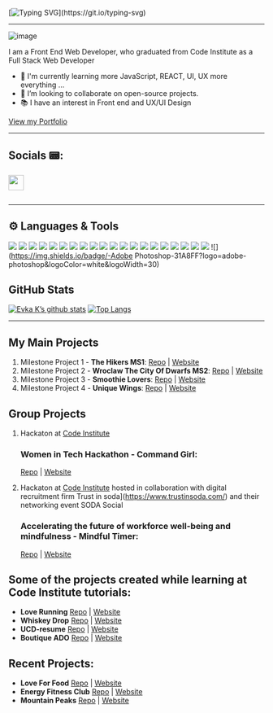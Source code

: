 [![Typing SVG](https://readme-typing-svg.demolab.com?font=Fira+Code&weight=600&size=27&duration=3000&pause=1000&color=0F574F&center=true&vCenter=true&random=false&width=1000&height=160&lines=Hi!+I'm+Eva%F0%9F%91%8B+;Welcome+to+my+GitHub+Page!)](https://git.io/typing-svg)

---



![image](https://res.cloudinary.com/dfskzu7ui/image/upload/v1645274778/unique-wings/git-avatar2_wfh2d5.jpg)

I am a Front End Web Developer, who graduated from Code Institute as a  Full Stack Web Developer 
- 🌱 I'm currently learning more JavaScript, REACT, UI, UX more everything ...
- 👯  I’m looking to collaborate on open-source projects.
- 📚 I have an interest in Front end and UX/UI Design

[View my Portfolio](https://evakukla.com/)

---
## Socials 📟:
<code><a href="https://www.linkedin.com/in/ewa-kukla-8b8504147/"><img height="30" src="https://img.shields.io/badge/LinkedIn-0077B5?style=for-the-badge&logo=linkedin&logoColor=white"> </a> </code>

	
---

## ⚙️ Languages & Tools

![](https://img.shields.io/badge/Code-HTML-informational?style=plastic&logo=html5&color=E34F26) 
![](https://img.shields.io/badge/Code-JavaScript-informational?style=plastic&logo=javascript&color=F7DF1E) 
![](https://img.shields.io/badge/Style-css3-informational?style=plastic&logo=css3&color=1572B6) 
![](https://img.shields.io/badge/Code-Python-informational?style=plastic&logo=python&color=3776AB)
![](https://img.shields.io/badge/Code-React-informational?style=plastic&logo=react&color=61DAFB) 
![](https://img.shields.io/badge/-Bootstrap-7952B3?logo=bootstrap&logoColor=white&logoWidth=10&style=plastic)
![](https://img.shields.io/badge/-Materialize-ee6e73?logoColor=white&logoWidth=10&style=plastic)
![](https://img.shields.io/badge/-Flask-000000?logo=flask&logoColor=white&logoWidth=10&style=plastic)
![](https://img.shields.io/badge/-Jinja-B41717?logo=jinja&logoColor=white&logoWidth=10&style=plastic)
![](https://img.shields.io/badge/-Django-092E20?logo=django&logoColor=white&logoWidth=10&style=plastic)
![](https://img.shields.io/badge/-Stripe-008CDD?logo=stripe&logoColor=white&logoWidth=10&style=plastic)
![](https://img.shields.io/badge/-MongoDB-47A248?logo=mongodb&logoColor=white&logoWidth=30)
![](https://img.shields.io/badge/-PostgreSQL-4169E1?logo=postgresql&logoColor=white&logoWidth=30)
![](https://img.shields.io/badge/-Git-F05032?logo=git&logoColor=white&logoWidth=30)
![](https://img.shields.io/badge/-GitHub-181717?logo=github&logoColor=white&logoWidth=30)
![](https://img.shields.io/badge/-Gitpod-FFAE33?logo=gitpod&logoColor=white&logoWidth=30)
![](https://img.shields.io/badge/-Replit-667881?logo=replit&logoColor=white&logoWidth=30)
![](https://img.shields.io/badge/-Figma-F24E1E?logo=figma&logoColor=white&logoWidth=30)
![](https://img.shields.io/badge/-Balsamiq-ffffff?logoColor=black&logoWidth=30)
![](https://img.shields.io/badge/Adobe%20XD-470137?logo=Adobe%20XD&logoColor=#FF61F6)
![](https://img.shields.io/badge/-Adobe Photoshop-31A8FF?logo=adobe-photoshop&logoColor=white&logoWidth=30)


## GitHub Stats


[![Evka K’s github stats](https://github-readme-stats.vercel.app/api?username=eva-kuk&theme=tokyonight)](https://github.com/eva-kuk)
[![Top Langs](https://github-readme-stats.vercel.app/api/top-langs/?username=eva-kuk&layout=compact&theme=tokyonight)](https://github.com/eva-kuk)


---

## My Main Projects 
1. Milestone Project 1 - **The Hikers MS1**: 
[Repo](https://github.com/Eva-Kuk/The-Hikers-MS1) | [Website](https://eva-kuk.github.io/The-Hikers-MS1/)
2. Milestone Project 2 - **Wroclaw The City Of Dwarfs MS2**:
[Repo](https://github.com/Eva-Kuk/Wroclaw-The-City-Of-Dwarfs-MS2) | [Website](https://eva-kuk.github.io/Wroclaw-The-City-Of-Dwarfs-MS2/)
3. Milestone Project 3 - **Smoothie Lovers**: [Repo](https://github.com/Eva-Kuk/smoothie-lovers) | [Website](https://smoothie-lovers.onrender.com)
4. Milestone Project 4 - **Unique Wings**: [Repo](https://github.com/Eva-Kuk/unique-wings) | [Website](https://unique-wings.onrender.com)

## Group Projects
1. Hackaton at [Code Institute](https://codeinstitute.net/ie/)
    ### Women in Tech Hackathon - **Command Girl**:
    [Repo](https://github.com/Eva-Kuk/hackathon-command-girl) | [Website](https://thanh-cao.github.io/hackathon-command-girl/)

2. Hackaton at [Code Institute](https://codeinstitute.net/ie/) hosted in collaboration with digital recruitment firm Trust in soda](https://www.trustinsoda.com/) and their networking event SODA Social
    ### Accelerating the future of workforce well-being and mindfulness - **Mindful Timer**:
    [Repo](https://github.com/Eva-Kuk/January-2022-Hackathon) | [Website](https://mindtimer.herokuapp.com/)

## Some of the projects created while learning at Code Institute tutorials:

- **Love Running** [Repo](https://github.com/Eva-Kuk/love-running) | [Website](https://eva-kuk.github.io/love-running/)
- **Whiskey Drop** [Repo](https://github.com/Eva-Kuk/whiskey-drop) | [Website](https://eva-kuk.github.io/whiskey-drop/)
- **UCD-resume** [Repo](https://github.com/Eva-Kuk/UCD-resume) | [Website](https://eva-kuk.github.io/UCD-resume/)
- **Boutique ADO** [Repo](https://github.com/Eva-Kuk/boutique_ado_v1) | [Website](https://boutique-ado-rwoi.onrender.com)

## Recent Projects:
- **Love For Food** [Repo](https://github.com/Eva-Kuk/love-for-food) | [Website](https://loveforfood.ml/)
- **Energy Fitness Club** [Repo](https://github.com/Eva-Kuk/energy-fitness-club) | [Website](https://energy-fitness-club.onrender.com)
- **Mountain Peaks** [Repo](https://github.com/Eva-Kuk/mountains-react-app) | [Website](https://mountain-peaks.onrender.com/)
